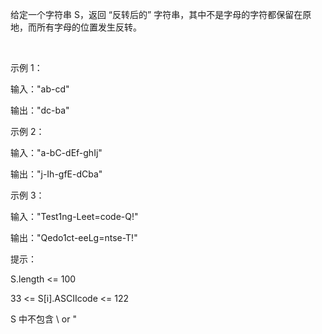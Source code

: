 给定一个字符串 S，返回 “反转后的” 字符串，其中不是字母的字符都保留在原地，而所有字母的位置发生反转。

 

示例 1：

输入："ab-cd"

输出："dc-ba"

示例 2：

输入："a-bC-dEf-ghIj"

输出："j-Ih-gfE-dCba"

示例 3：

输入："Test1ng-Leet=code-Q!"

输出："Qedo1ct-eeLg=ntse-T!"
 

提示：

S.length <= 100

33 <= S[i].ASCIIcode <= 122 

S 中不包含 \ or "

